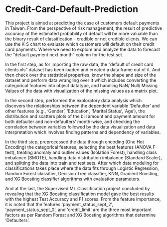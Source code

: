 # Credit-Card-Default-Prediction

This project is aimed at predicting the case of customers default payments in Taiwan. From the perspective of risk management, the result of predictive accuracy of the estimated probability of default will be more valuable than the binary result of classification - credible or not credible clients. We can use the K-S chart to evaluate which customers will default on their credit card payments. Where we need to explore and analyze the data to forecast the “default payment next month” column for the test set.

In the first step, as for importing the raw data, the “default of credit card clients.xls” dataset has been loaded and created a data frame out of it. And then check over the statistical properties, know the shape and size of the dataset and perform data wrangling over It which includes converting the categorical features into object datatype, and handling NaN/ Null/ Missing Values of the data with visualization of the missing values as a matrix plot.

In the second step, performed the exploratory data analysis which discovers the relationships between the dependent variable ‘Defaulter’ and other features (e.g., ‘Gender’, ‘Education’, ‘Marital Status’, ‘Age’), the distribution and scatters plots of the bill amount and payment amount for both defaulter and non-defaulters’ month-wise, and checking the correlation between variables followed by the data visualization and data interpretation which involves finding patterns and dependency of variables.

In the third step, preprocessed the data through encoding (One Hot Encoding) the categorical features, selecting the best features (ANOVA F-test), treating anomaly and outlier values (Isolation Forest), handling class imbalance (SMOTE), handling data distribution imbalance (Standard Scaler), and splitting the data into train and test sets. After which data modeling for classifications takes place where the data fits through Logistic Regression, Random Forest classifier, Decision Tree classifier, KNN, Gradient Boosting, and XG Boosting classifier algorithms with evaluation parameters.

And at the last, the Supervised ML Classification project concluded by revealing that the XG Boosting classification model gave the best results with the highest Test Accuracy and F1 scores. From the feature importance, it is noted that the features 'payment_status_sept_2', 'payment_status_sept_0', and 'credit_limit' are the three most important factors as per Random Forest and XG Boosting algorithms that determine ‘Defaulters’.

